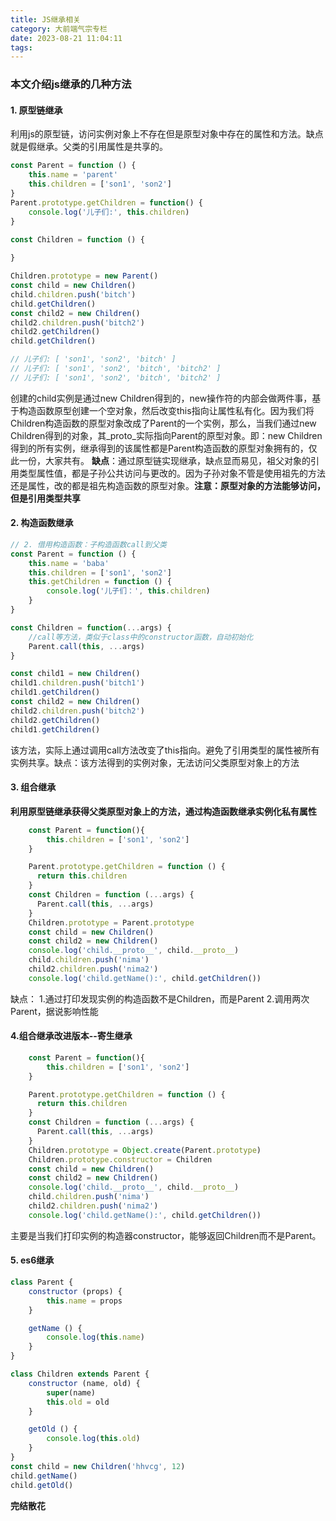```yaml
---
title: JS继承相关
category: 大前端气宗专栏
date: 2023-08-21 11:04:11
tags:
---
```


### 本文介绍js继承的几种方法

#### 1. 原型链继承
利用js的原型链，访问实例对象上不存在但是原型对象中存在的属性和方法。缺点就是假继承。父类的引用属性是共享的。
```javascript
const Parent = function () {
    this.name = 'parent'
    this.children = ['son1', 'son2']
}
Parent.prototype.getChildren = function() {
    console.log('儿子们:', this.children)
}

const Children = function () {
    
}

Children.prototype = new Parent()
const child = new Children()
child.children.push('bitch')
child.getChildren()
const child2 = new Children()
child2.children.push('bitch2')
child2.getChildren()
child.getChildren()

// 儿子们: [ 'son1', 'son2', 'bitch' ]
// 儿子们: [ 'son1', 'son2', 'bitch', 'bitch2' ]
// 儿子们: [ 'son1', 'son2', 'bitch', 'bitch2' ]
```
创建的child实例是通过new Children得到的，new操作符的内部会做两件事，基于构造函数原型创建一个空对象，然后改变this指向让属性私有化。因为我们将Children构造函数的原型对象改成了Parent的一个实例，那么，当我们通过new Children得到的对象，其_proto_实际指向Parent的原型对象。即：new Children得到的所有实例，继承得到的该属性都是Parent构造函数的原型对象拥有的，仅此一份，大家共有。
**缺点**：通过原型链实现继承，缺点显而易见，祖父对象的引用类型属性值，都是子孙公共访问与更改的。因为子孙对象不管是使用祖先的方法还是属性，改的都是祖先构造函数的原型对象。**注意：原型对象的方法能够访问，但是引用类型共享**


#### 2. 构造函数继承

```javascript
// 2. 借用构造函数：子构造函数call到父类
const Parent = function () {
    this.name = 'baba'
    this.children = ['son1', 'son2']
    this.getChildren = function () {
        console.log('儿子们：', this.children)
    }
}

const Children = function(...args) {
    //call等方法，类似于class中的constructor函数，自动初始化
    Parent.call(this, ...args)
}

const child1 = new Children()
child1.children.push('bitch1')
child1.getChildren()
const child2 = new Children()
child2.children.push('bitch2')
child2.getChildren()
child1.getChildren()
```
该方法，实际上通过调用call方法改变了this指向。避免了引用类型的属性被所有实例共享。缺点：该方法得到的实例对象，无法访问父类原型对象上的方法


#### 3. 组合继承
**利用原型链继承获得父类原型对象上的方法，通过构造函数继承实例化私有属性**
```javascript
    const Parent = function(){
        this.children = ['son1', 'son2']
    }

    Parent.prototype.getChildren = function () {
      return this.children
    }
    const Children = function (...args) {
      Parent.call(this, ...args)
    }
    Children.prototype = Parent.prototype
    const child = new Children()
    const child2 = new Children()
    console.log('child.__proto__', child.__proto__)
    child.children.push('nima')
    child2.children.push('nima2')
    console.log('child.getName():', child.getChildren())
```
缺点：
1.通过打印发现实例的构造函数不是Children，而是Parent
2.调用两次Parent，据说影响性能

#### 4.组合继承改进版本--寄生继承
```javascript
    const Parent = function(){
        this.children = ['son1', 'son2']
    }

    Parent.prototype.getChildren = function () {
      return this.children
    }
    const Children = function (...args) {
      Parent.call(this, ...args)
    }
    Children.prototype = Object.create(Parent.prototype)
    Children.prototype.constructor = Children
    const child = new Children()
    const child2 = new Children()
    console.log('child.__proto__', child.__proto__)
    child.children.push('nima')
    child2.children.push('nima2')
    console.log('child.getName():', child.getChildren())
```
主要是当我们打印实例的构造器constructor，能够返回Children而不是Parent。

#### 5. es6继承
```javascript
class Parent {
    constructor (props) {
        this.name = props
    }

    getName () {
        console.log(this.name)
    }
}

class Children extends Parent {
    constructor (name, old) {
        super(name)
        this.old = old
    }

    getOld () {
        console.log(this.old)
    }
}
const child = new Children('hhvcg', 12)
child.getName()
child.getOld()
```
**完结散花**